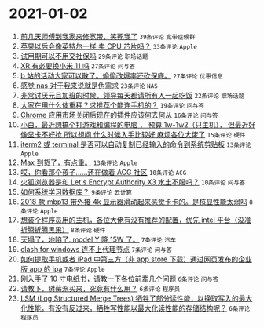 # 2021-01-02

1. [前几天师傅到我家来修宽带，笑死我了](https://www.v2ex.com/t/741000) `39条评论` `宽带症候群`
1. [苹果以后会像英特尔一样 卖 CPU 芯片吗？](https://www.v2ex.com/t/741002) `33条评论` `Apple`
1. [试用期可以不用交社保吗](https://www.v2ex.com/t/740990) `29条评论` `职场话题`
1. [XR 有必要换小米 11 吗](https://www.v2ex.com/t/741008) `27条评论` `问与答`
1. [b 站的活动大家可以散了。偷偷改爆率还砍保底。](https://www.v2ex.com/t/741023) `27条评论` `优惠信息`
1. [感觉 nas 对于我来说就是伪需求](https://www.v2ex.com/t/741009) `23条评论` `NAS`
1. [非常讨厌元旦加班的时候，领导每天都请所有人一起吃饭](https://www.v2ex.com/t/741033) `22条评论` `职场话题`
1. [大家在用什么体重秤？求推荐个能连手机的？](https://www.v2ex.com/t/740993) `19条评论` `问与答`
1. [Chrome 应用市场关闭后现在的插件应该何去何从](https://www.v2ex.com/t/741025) `16条评论` `问与答`
1. [小白，最近想搞个打游戏和编程的电脑 ， 预算 1w-1w2（只主机）， 但最近好像显卡不好抢 所以想问 什么时候入手比较好 麻烦各位大佬了](https://www.v2ex.com/t/740991) `15条评论` `硬件`
1. [iterm2 或 terminal 是否可以自动复制已经输入的命令到系统剪贴板](https://www.v2ex.com/t/741015) `13条评论` `Apple`
1. [Max 到货了，有点重。](https://www.v2ex.com/t/740998) `13条评论` `Apple`
1. [哎，你看那个孩子……还在做着 ACG 社区](https://www.v2ex.com/t/741003) `10条评论` `ACG`
1. [火狐浏览器是和 Let's Encrypt Authority X3 水土不服吗？](https://www.v2ex.com/t/740999) `10条评论` `问与答`
1. [如何系统学习数据库？](https://www.v2ex.com/t/741026) `9条评论` `云计算`
1. [2018 款 mbp13 带外接 4k 显示器滑动起来感觉卡卡的。是核显性能太弱吗](https://www.v2ex.com/t/741028) `8条评论` `Apple`
1. [想装个程序员用的主机，各位大佬有没有推荐的配置，优先 intel 平台（没准折腾折腾黑果）](https://www.v2ex.com/t/740994) `8条评论` `硬件`
1. [天塌了，地陷了. model Y 降 15W 了。](https://www.v2ex.com/t/741032) `7条评论` `汽车`
1. [clash for windows 连不上代理节点](https://www.v2ex.com/t/741021) `7条评论` `问与答`
1. [如何提取手机或者 iPad 中第三方（非 app store 下载）通过网页发布的企业版 app 的 ipa](https://www.v2ex.com/t/741010) `7条评论` `Apple`
1. [刚入手了 10 寸电纸书，请教一下各位前辈几个问题](https://www.v2ex.com/t/741019) `6条评论` `问与答`
1. [请教下，树莓派买来，究竟有什么用？](https://www.v2ex.com/t/741017) `6条评论` `程序员`
1. [LSM (Log Structured Merge Trees) 牺牲了部分读性能，以换取写入的最大化性能，有没有反过来，牺牲写性能以最大化读性能的存储结构呢？](https://www.v2ex.com/t/741006) `6条评论` `程序员`
